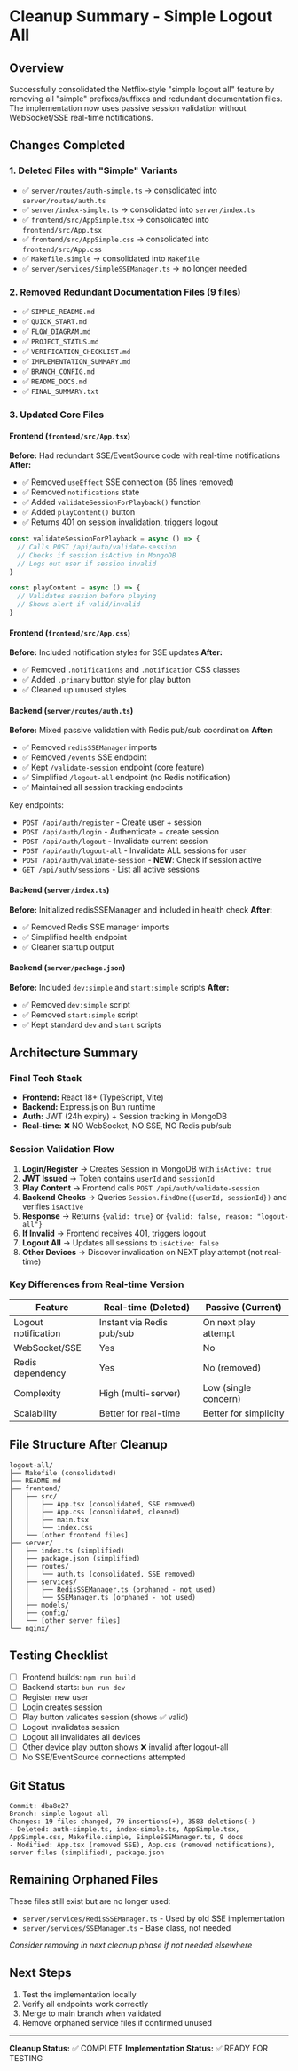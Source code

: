# Cleanup Summary - Simple Logout All

## Overview
Successfully consolidated the Netflix-style "simple logout all" feature by removing all "simple" prefixes/suffixes and redundant documentation files. The implementation now uses passive session validation without WebSocket/SSE real-time notifications.

## Changes Completed

### 1. Deleted Files with "Simple" Variants
- ✅ `server/routes/auth-simple.ts` → consolidated into `server/routes/auth.ts`
- ✅ `server/index-simple.ts` → consolidated into `server/index.ts`
- ✅ `frontend/src/AppSimple.tsx` → consolidated into `frontend/src/App.tsx`
- ✅ `frontend/src/AppSimple.css` → consolidated into `frontend/src/App.css`
- ✅ `Makefile.simple` → consolidated into `Makefile`
- ✅ `server/services/SimpleSSEManager.ts` → no longer needed

### 2. Removed Redundant Documentation Files (9 files)
- ✅ `SIMPLE_README.md`
- ✅ `QUICK_START.md`
- ✅ `FLOW_DIAGRAM.md`
- ✅ `PROJECT_STATUS.md`
- ✅ `VERIFICATION_CHECKLIST.md`
- ✅ `IMPLEMENTATION_SUMMARY.md`
- ✅ `BRANCH_CONFIG.md`
- ✅ `README_DOCS.md`
- ✅ `FINAL_SUMMARY.txt`

### 3. Updated Core Files

#### Frontend (`frontend/src/App.tsx`)
**Before:** Had redundant SSE/EventSource code with real-time notifications
**After:** 
- ✅ Removed `useEffect` SSE connection (65 lines removed)
- ✅ Removed `notifications` state
- ✅ Added `validateSessionForPlayback()` function
- ✅ Added `playContent()` button
- ✅ Returns 401 on session invalidation, triggers logout

```typescript
const validateSessionForPlayback = async () => {
  // Calls POST /api/auth/validate-session
  // Checks if session.isActive in MongoDB
  // Logs out user if session invalid
}

const playContent = async () => {
  // Validates session before playing
  // Shows alert if valid/invalid
}
```

#### Frontend (`frontend/src/App.css`)
**Before:** Included notification styles for SSE updates
**After:**
- ✅ Removed `.notifications` and `.notification` CSS classes
- ✅ Added `.primary` button style for play button
- ✅ Cleaned up unused styles

#### Backend (`server/routes/auth.ts`)
**Before:** Mixed passive validation with Redis pub/sub coordination
**After:**
- ✅ Removed `redisSSEManager` imports
- ✅ Removed `/events` SSE endpoint
- ✅ Kept `/validate-session` endpoint (core feature)
- ✅ Simplified `/logout-all` endpoint (no Redis notification)
- ✅ Maintained all session tracking endpoints

Key endpoints:
- `POST /api/auth/register` - Create user + session
- `POST /api/auth/login` - Authenticate + create session
- `POST /api/auth/logout` - Invalidate current session
- `POST /api/auth/logout-all` - Invalidate ALL sessions for user
- `POST /api/auth/validate-session` - **NEW**: Check if session active
- `GET /api/auth/sessions` - List all active sessions

#### Backend (`server/index.ts`)
**Before:** Initialized redisSSEManager and included in health check
**After:**
- ✅ Removed Redis SSE manager imports
- ✅ Simplified health endpoint
- ✅ Cleaner startup output

#### Backend (`server/package.json`)
**Before:** Included `dev:simple` and `start:simple` scripts
**After:**
- ✅ Removed `dev:simple` script
- ✅ Removed `start:simple` script
- ✅ Kept standard `dev` and `start` scripts

## Architecture Summary

### Final Tech Stack
- **Frontend:** React 18+ (TypeScript, Vite)
- **Backend:** Express.js on Bun runtime
- **Auth:** JWT (24h expiry) + Session tracking in MongoDB
- **Real-time:** ❌ NO WebSocket, NO SSE, NO Redis pub/sub

### Session Validation Flow
1. **Login/Register** → Creates Session in MongoDB with `isActive: true`
2. **JWT Issued** → Token contains `userId` and `sessionId`
3. **Play Content** → Frontend calls `POST /api/auth/validate-session`
4. **Backend Checks** → Queries `Session.findOne({userId, sessionId})` and verifies `isActive`
5. **Response** → Returns `{valid: true}` or `{valid: false, reason: "logout-all"}`
6. **If Invalid** → Frontend receives 401, triggers logout
7. **Logout All** → Updates all sessions to `isActive: false`
8. **Other Devices** → Discover invalidation on NEXT play attempt (not real-time)

### Key Differences from Real-time Version
| Feature | Real-time (Deleted) | Passive (Current) |
|---------|-------------------|-------------------|
| Logout notification | Instant via Redis pub/sub | On next play attempt |
| WebSocket/SSE | Yes | No |
| Redis dependency | Yes | No (removed) |
| Complexity | High (multi-server) | Low (single concern) |
| Scalability | Better for real-time | Better for simplicity |

## File Structure After Cleanup
```
logout-all/
├── Makefile (consolidated)
├── README.md
├── frontend/
│   ├── src/
│   │   ├── App.tsx (consolidated, SSE removed)
│   │   ├── App.css (consolidated, cleaned)
│   │   ├── main.tsx
│   │   └── index.css
│   └── [other frontend files]
├── server/
│   ├── index.ts (simplified)
│   ├── package.json (simplified)
│   ├── routes/
│   │   └── auth.ts (consolidated, SSE removed)
│   ├── services/
│   │   ├── RedisSSEManager.ts (orphaned - not used)
│   │   └── SSEManager.ts (orphaned - not used)
│   ├── models/
│   ├── config/
│   └── [other server files]
└── nginx/
```

## Testing Checklist
- [ ] Frontend builds: `npm run build`
- [ ] Backend starts: `bun run dev`
- [ ] Register new user
- [ ] Login creates session
- [ ] Play button validates session (shows ✅ valid)
- [ ] Logout invalidates session
- [ ] Logout all invalidates all devices
- [ ] Other device play button shows ❌ invalid after logout-all
- [ ] No SSE/EventSource connections attempted

## Git Status
```
Commit: dba8e27
Branch: simple-logout-all
Changes: 19 files changed, 79 insertions(+), 3583 deletions(-)
- Deleted: auth-simple.ts, index-simple.ts, AppSimple.tsx, AppSimple.css, Makefile.simple, SimpleSSEManager.ts, 9 docs
- Modified: App.tsx (removed SSE), App.css (removed notifications), server files (simplified), package.json
```

## Remaining Orphaned Files
These files still exist but are no longer used:
- `server/services/RedisSSEManager.ts` - Used by old SSE implementation
- `server/services/SSEManager.ts` - Base class, not needed

*Consider removing in next cleanup phase if not needed elsewhere*

## Next Steps
1. Test the implementation locally
2. Verify all endpoints work correctly
3. Merge to main branch when validated
4. Remove orphaned service files if confirmed unused

---
**Cleanup Status:** ✅ COMPLETE
**Implementation Status:** ✅ READY FOR TESTING
